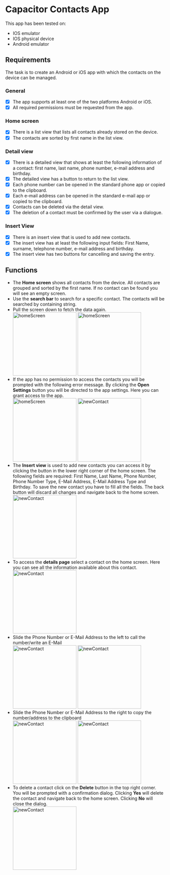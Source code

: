 # Capacitor Contacts App

This app has been tested on:
- IOS emulator
- IOS physical device
- Android emulator

## Requirements

The task is to create an Android or iOS app with which the contacts on the device can be managed.

### General

-   [x] The app supports at least one of the two platforms Android or iOS.
-   [x] All required permissions must be requested from the app.

### Home screen

-   [x] There is a list view that lists all contacts already stored on the device.
-   [x] The contacts are sorted by first name in the list view.

### Detail view

-   [x] There is a detailed view that shows at least the following information of a contact: first name, last name, phone number, e-mail address and birthday.
-   [x] The detailed view has a button to return to the list view.
-   [x] Each phone number can be opened in the standard phone app or copied to the clipboard.
-   [x] Each e-mail address can be opened in the standard e-mail app or copied to the clipboard.
-   [x] Contacts can be deleted via the detail view.
-   [x] The deletion of a contact must be confirmed by the user via a dialogue.

### Insert View

-   [x] There is an insert view that is used to add new contacts.
-   [x] The insert view has at least the following input fields: First Name, surname, telephone number, e-mail address and birthday.
-   [x] The insert view has two buttons for cancelling and saving the entry.

## Functions

-   The **Home screen** shows all contacts from the device. All contacts are grouped and sorted by the first name. If no contact can be found you will see an empty screen.
-   Use the **search bar** to search for a specific contact. The contacts will be searched by containing string.
-   Pull the screen down to fetch the data again.<br/>
    <img src="./docuAssets/home_empty.png" alt="homeScreen" width="200"/>
    <img src="./docuAssets/search.png" alt="homeScreen" width="200"/><br/>
-   If the app has no permission to access the contacts you will be prompted with the following error message. By clicking the **Open Settings** button you will be directed to the app settings. Here you can grant access to the app.<br/>
    <img src="./docuAssets/home_missingPermission.png" alt="homeScreen" width="200"/>
    <img src="./docuAssets/settings.png" alt="newContact" width="200"/><br/>
-   The **Insert view** is used to add new contacts you can access it by clicking the button in the lower right corner of the home screen. The following fields are required: First Name, Last Name, Phone Number, Phone Number Type, E-Mail Address, E-Mail Address Type and Birthday. To save the new contact you have to fill all the fields. The back button will discard all changes and navigate back to the home screen.<br/>
    <img src="./docuAssets/newContact.png" alt="newContact" width="200"/><br/>
-   To access the **details page** select a contact on the home screen. Here you can see all the information available about this contact.<br/>
    <img src="./docuAssets/details.png" alt="newContact" width="200"/><br/>
-   Slide the Phone Number or E-Mail Address to the left to call the number/write an E-Mail<br/>
    <img src="./docuAssets/details_tel_call.png" alt="newContact" width="200"/>
    <img src="./docuAssets/details_mail_write.png" alt="newContact" width="200"/>
-   Slide the Phone Number or E-Mail Address to the right to copy the number/address to the clipboard<br/>
    <img src="./docuAssets/details_tel_copy.png" alt="newContact" width="200"/>
    <img src="./docuAssets/details_mail_copy.png" alt="newContact" width="200"/><br/>
-   To delete a contact click on the **Delete** button in the top right corner. You will be prompted with a confirmation dialog. Clicking **Yes** will delete the contact and navigate back to the home screen. Clicking **No** will close the dialog.<br/>
    <img src="./docuAssets/details_delete.png" alt="newContact" width="200"/>
    <br/>
